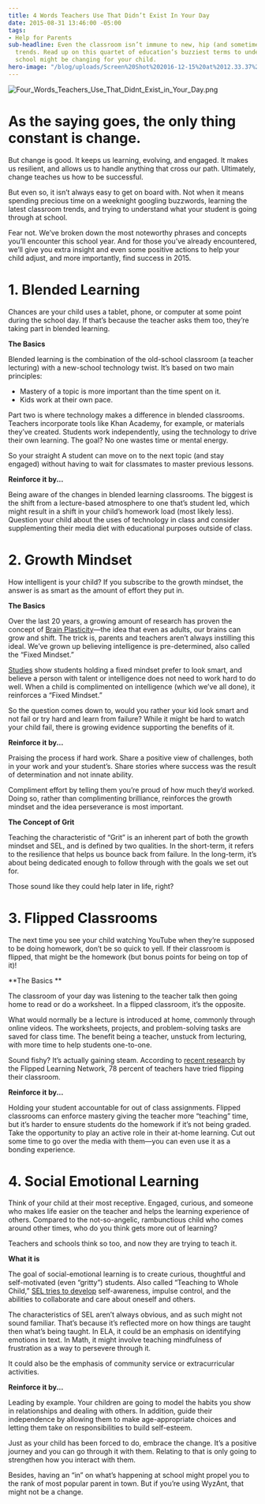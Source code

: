```yaml
---
title: 4 Words Teachers Use That Didn’t Exist In Your Day
date: 2015-08-31 13:46:00 -05:00
tags:
- Help for Parents
sub-headline: Even the classroom isn’t immune to new, hip (and sometimes confusing)
  trends. Read up on this quartet of education’s buzziest terms to understand how
  school might be changing for your child.
hero-image: "/blog/uploads/Screen%20Shot%202016-12-15%20at%2012.33.37%20PM%20(1).png"
---
```


![Four_Words_Teachers_Use_That_Didnt_Exist_in_Your_Day.png](/blog/uploads/Four_Words_Teachers_Use_That_Didnt_Exist_in_Your_Day.png)

# As the saying goes, the only thing constant is change.

But change is good. It keeps us learning, evolving, and engaged. It makes us resilient, and allows us to handle anything that cross our path. Ultimately, change teaches us how to be successful.

But even so, it isn’t always easy to get on board with. Not when it means spending precious time on a weeknight googling buzzwords, learning the latest classroom trends, and trying to understand what your student is going through at school.

Fear not. We’ve broken down the most noteworthy phrases and concepts you’ll encounter this school year. And for those you’ve already encountered, we’ll give you extra insight and even some positive actions to help your child adjust, and more importantly, find success in 2015. 

# 1. Blended Learning

Chances are your child uses a tablet, phone, or computer at some point during the school day. If that’s because the teacher asks them too, they’re taking part in blended learning.

**The Basics**

Blended learning is the combination of the old-school classroom (a teacher lecturing) with a new-school technology twist. It’s based on two main principles:

* Mastery of a topic is more important than the time spent on it.
* Kids work at their own pace.

Part two is where technology makes a difference in blended classrooms. Teachers incorporate tools like Khan Academy, for example, or materials they’ve created. Students work independently, using the technology to drive their own learning. The goal? No one wastes time or mental energy.

So your straight A student can move on to the next topic (and stay engaged) without having to wait for classmates to master previous lessons.

**Reinforce it by...**

Being aware of the changes in blended learning classrooms. The biggest is the shift from a lecture-based atmosphere to one that’s student led, which might result in a shift in your child’s homework load (most likely less). Question your child about the uses of technology in class and consider supplementing their media diet with educational purposes outside of class.

# 2. Growth Mindset

How intelligent is your child? If you subscribe to the growth mindset, the answer is as smart as the amount of effort they put in.

**The Basics**

Over the last 20 years, a growing amount of research has proven the concept of [Brain Plasticity](http://articles.mercola.com/sites/articles/archive/2015/01/15/neuroplasticity-brain-health.aspx)—the idea that even as adults, our brains can grow and shift. The trick is, parents and teachers aren’t always instilling this ideal. We’ve grown up believing intelligence is pre-determined, also called the “Fixed Mindset.”

[Studies](http://www.scientificamerican.com/article/the-secret-to-raising-smart-kids1/) show students holding a fixed mindset prefer to look smart, and believe a person with talent or intelligence does not need to work hard to do well. When a child is complimented on intelligence (which we’ve all done), it reinforces a “Fixed Mindset.”

So the question comes down to, would you rather your kid look smart and not fail or try hard and learn from failure? While it might be hard to watch your child fail, there is growing evidence supporting the benefits of it.

**Reinforce it by...**

Praising the process if hard work. Share a positive view of challenges, both in your work and your student’s. Share stories where success was the result of determination and not innate ability.

Compliment effort by telling them you’re proud of how much they’d worked. Doing so, rather than complimenting brilliance, reinforces the growth mindset and the idea perseverance is most important.

**The Concept of Grit**

Teaching the characteristic of “Grit” is an inherent part of both the growth mindset and SEL, and is defined by two qualities. In the short-term, it refers to the resilience that helps us bounce back from failure. In the long-term, it’s about being dedicated enough to follow through with the goals we set out for.

Those sound like they could help later in life, right?

# 3. Flipped Classrooms

The next time you see your child watching YouTube when they’re supposed to be doing homework, don’t be so quick to yell. If their classroom is flipped, that might be the homework (but bonus points for being on top of it)!

**The Basics **

The classroom of your day was listening to the teacher talk then going home to read or do a worksheet. In a flipped classroom, it’s the opposite.

What would normally be a lecture is introduced at home, commonly through online videos. The worksheets, projects, and problem-solving tasks are saved for class time. The benefit being a teacher, unstuck from lecturing, with more time to help students one-to-one.

Sound fishy? It’s actually gaining steam. According to [recent research](http://www.flippedlearning.org/cms/lib07/VA01923112/Centricity/Domain/41/Extension%20of%20FLipped%20Learning%20LIt%20Review%20June%202014.pdf) by the Flipped Learning Network, 78 percent of teachers have tried flipping their classroom.

**Reinforce it by...**

Holding your student accountable for out of class assignments. Flipped classrooms can enforce mastery giving the teacher more “teaching” time, but it’s harder to ensure students do the homework if it’s not being graded. Take the opportunity to play an active role in their at-home learning. Cut out some time to go over the media with them—you can even use it as a bonding experience.

# 4. Social Emotional Learning

Think of your child at their most receptive. Engaged, curious, and someone who makes life easier on the teacher and helps the learning experience of others. Compared to the not-so-angelic, rambunctious child who comes around other times, who do you think gets more out of learning?

Teachers and schools think so too, and now they are trying to teach it.

**What it is**

The goal of social-emotional learning is to create curious, thoughtful and self-motivated (even “gritty”) students. Also called “Teaching to Whole Child,” [SEL tries to develop](http://www.casel.org/social-and-emotional-learning/outcomes/) self-awareness, impulse control, and the abilities to collaborate and care about oneself and others.

The characteristics of SEL aren’t always obvious, and as such might not sound familiar. That’s because it’s reflected more on how things are taught then what’s being taught. In ELA, it could be an emphasis on identifying emotions in text. In Math, it might involve teaching mindfulness of frustration as a way to persevere through it.

It could also be the emphasis of community service or extracurricular activities.

**Reinforce it by...**

Leading by example. Your children are going to model the habits you show in relationships and dealing with others. In addition, guide their independence by allowing them to make age-appropriate choices and letting them take on responsibilities to build self-esteem.

Just as your child has been forced to do, embrace the change. It’s a positive journey and you can go through it with them. Relating to that is only going to strengthen how you interact with them.

Besides, having an “in” on what’s happening at school might propel you to the rank of most popular parent in town. But if you’re using WyzAnt, that might not be a change.
